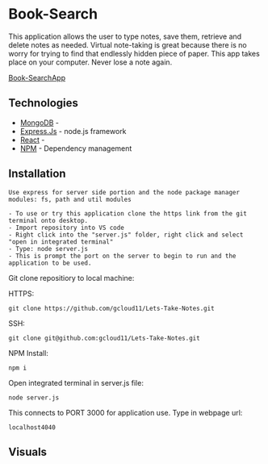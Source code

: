 
# Book-Search

This application allows the user to type notes, save them, retrieve and delete notes as needed. Virtual note-taking is great because there is no worry for trying to find that endlessly hidden piece of paper. This app takes place on your computer. Never lose a note again.

[Book-SearchApp](https://fathomless-tor-08773.herokuapp.com/)


  ## Technologies

* [MongoDB]() - 
* [Express.Js](https://expressjs.com/) - node.js framework
* [React]() - 
* [NPM](https://expressjs.com/) - Dependency management



## Installation
```
Use express for server side portion and the node package manager modules: fs, path and util modules
```
```
- To use or try this application clone the https link from the git terminal onto desktop.
- Import repository into VS code
- Right click into the "server.js" folder, right click and select "open in integrated terminal"
- Type: node server.js
- This is prompt the port on the server to begin to run and the application to be used.
```

Git clone repositiory to local machine:

HTTPS:
```
git clone https://github.com/gcloud11/Lets-Take-Notes.git
```
SSH:
```
git clone git@github.com:gcloud11/Lets-Take-Notes.git
```
NPM Install:
```
npm i
```
Open integrated terminal in server.js file:
```
node server.js
```
This connects to PORT 3000 for application use. Type in webpage url:
```
localhost4040
```

## Visuals
